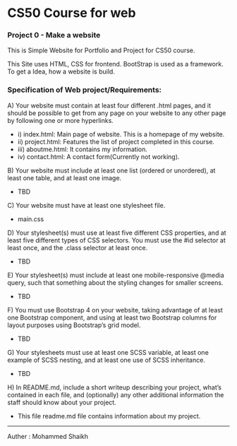 # CS50 Course for web

### Project 0 - Make a website

This is Simple Website for Portfolio and Project for CS50 course.

This Site uses HTML, CSS for frontend. BootStrap is used as a framework. To get a
Idea, how a website is build.

### Specification of Web project/Requirements:
A) Your website must contain at least four different .html pages, and it should be possible to get from any page on your website to any other page by following one or more hyperlinks.
-    i) index.html: Main page of website. This is a homepage of my website.
-    ii) project.html: Features the list of project completed in this course.
-    iii) aboutme.html: It contains my information.
-    iv) contact.html: A contact form(Currently not working).

B) Your website must include at least one list (ordered or unordered), at least one table, and at least one image.
-    TBD

C) Your website must have at least one stylesheet file.
-    main.css

D) Your stylesheet(s) must use at least five different CSS properties, and at least five different types of CSS selectors. You must use the #id selector at least once, and the .class selector at least once.
-    TBD

E) Your stylesheet(s) must include at least one mobile-responsive @media query, such that something about the styling changes for smaller screens.
-    TBD

F) You must use Bootstrap 4 on your website, taking advantage of at least one Bootstrap component, and using at least two Bootstrap columns for layout purposes using Bootstrap’s grid model.
-    TBD

G) Your stylesheets must use at least one SCSS variable, at least one example of SCSS nesting, and at least one use of SCSS inheritance.
-    TBD

H) In README.md, include a short writeup describing your project, what’s contained in each file, and (optionally) any other additional information the staff should know about your project.
-    This file readme.md file contains information about my project.


-----------------------------------------------------------------
Auther : Mohammed Shaikh
